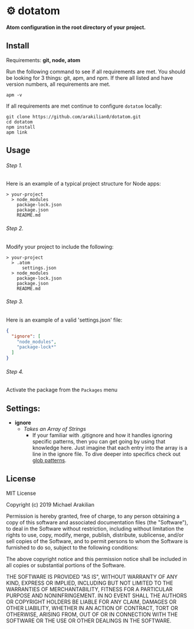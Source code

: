 # ⚙️ dotatom

**Atom configuration in the root directory of your project.**

## Install
Requirements: **git, node, atom**

Run the following command to see if all requirements are met. You should be looking for 3 things: git, apm, and npm. If there all listed and have version numbers, all requirements are met.

```
apm -v
```

If all requirements are met continue to configure `dotatom` locally:
```
git clone https://github.com/arakilian0/dotatom.git
cd dotatom
npm install
apm link
```

## Usage
###### Step 1.
Here is an example of a typical project structure for Node apps:
```
> your-project
  > node_modules
    package-lock.json
    package.json
    README.md
```
###### Step 2.
Modify your project to include the following:
```
> your-project
  > .atom
      settings.json
  > node_modules
    package-lock.json
    package.json
    README.md
```
###### Step 3.
Here is an example of a valid 'settings.json' file:
```json
{
  "ignore": [
    "node_modules",
    "package-lock*"
  ]
}
```
###### Step 4.
Activate the package from the `Packages` menu

## Settings:
- **ignore**
  - *Takes an Array of Strings*
    - If your familiar with .gitignore and how it handles ignoring specific patterns, then you can get going by using that knowledge here. Just imagine that each entry into the array is a line in the ignore file. To dive deeper into specifics check out [glob patterns](https://en.wikipedia.org/wiki/Glob_(programming)).

## License
MIT License

Copyright (c) 2019 Michael Arakilian

Permission is hereby granted, free of charge, to any person obtaining a copy
of this software and associated documentation files (the "Software"), to deal
in the Software without restriction, including without limitation the rights
to use, copy, modify, merge, publish, distribute, sublicense, and/or sell
copies of the Software, and to permit persons to whom the Software is
furnished to do so, subject to the following conditions:

The above copyright notice and this permission notice shall be included in all
copies or substantial portions of the Software.

THE SOFTWARE IS PROVIDED "AS IS", WITHOUT WARRANTY OF ANY KIND, EXPRESS OR
IMPLIED, INCLUDING BUT NOT LIMITED TO THE WARRANTIES OF MERCHANTABILITY,
FITNESS FOR A PARTICULAR PURPOSE AND NONINFRINGEMENT. IN NO EVENT SHALL THE
AUTHORS OR COPYRIGHT HOLDERS BE LIABLE FOR ANY CLAIM, DAMAGES OR OTHER
LIABILITY, WHETHER IN AN ACTION OF CONTRACT, TORT OR OTHERWISE, ARISING FROM,
OUT OF OR IN CONNECTION WITH THE SOFTWARE OR THE USE OR OTHER DEALINGS IN THE
SOFTWARE.
